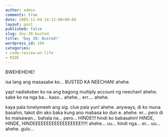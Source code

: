 ```yaml
---
author: admin
comments: true
date: 2005-11-04 14:13:00+00:00
layout: post
published: false
slug: day-30-busted
title: 'Day 30: Busted!'
wordpress_id: 104
categories:
- code-review-on-life
- RIDE
---
```


BWEHEHEHE!

isa lang ang masasabe ko... BUSTED KA NEECHAN! ahehe. 

yap! nadiskober ko na ang bagong multiply account ng neechan! ahehe. sabe ko na nga ba... kaso... ahehe... err.... ahehe.

kaya pala lonelymeeh ang sig. clue pala yun! ahehe. anyways, di ko muna basahin, takot din ako baka kung ano mabasa ko dun e. ahehe. er... pero di ko maisawan... bahala na... pero... HINDE!!! hindi ko babasahin! HINDE, HINDE, HINDEEEEEEEEEEEEEEEEEE!!!!! ahehe... uu... hindi nga... er... uu... ahehe. gulo...
